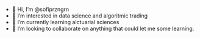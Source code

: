 - 👋 Hi, I’m @sofiprzngrn
- 👀 I’m interested in data science and algoritmic trading
- 🌱 I’m currently learning alctuarial sciences
- 💞️ I’m looking to collaborate on anything that could let me some learning.
